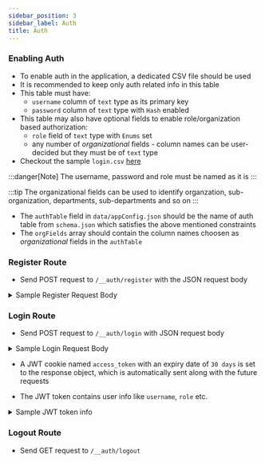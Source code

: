 ```yaml
---
sidebar_position: 3
sidebar_label: Auth
title: Auth
---
```


### Enabling Auth

- To enable auth in the application, a dedicated CSV file should be used
- It is recommended to keep only auth related info in this table
- This table must have:
  - `username` column of `text` type as its primary key
  - `password` column of `text` type with `Hash` enabled
- This table may also have optional fields to enable role/organization based authorization:
  - `role` field of `text` type with `Enums` set
  - any number of _organizational_ fields - column names can be user-decided but they must be of `text` type
- Checkout the sample `login.csv` [here](https://github.com/mainlycricket/CSV_App/blob/main/data/login.csv)

:::danger[Note]
The username, password and role must be named as it is
:::

:::tip
The organizational fields can be used to identify organzation, sub-organization, departments, sub-departments and so on
:::

- The `authTable` field in `data/appConfig.json` should be the name of auth table from `schema.json` which satisfies the above mentioned constraints
- The `orgFields` array should contain the column names choosen as _organizational_ fields in the `authTable`

### Register Route

- Send POST request to `/__auth/register` with the JSON request body

<details>
  <summary>Sample Register Request Body</summary>

```json
{
  "username": "john_doe",
  "password": "secret",
  "role": "hod",
  "college_id": "college_1",
  "course_id": "course_1",
  "branch_id": "branch_1"
}
```

</details>

### Login Route

- Send POST request to `/__auth/login` with JSON request body

<details>
  <summary>Sample Login Request Body</summary>

```json
{
  "username": "john_doe",
  "password": "secret"
}
```

</details>

- A JWT cookie named `access_token` with an expiry date of `30 days` is set to the response object, which is automatically sent along with the future requests

- The JWT token contains user info like `username`, `role` etc.

<details>
  <summary>Sample JWT token info</summary>

```json
{
  "username": "john_doe",
  "role": "hod",
  "college_id": "college_1",
  "course_id": "course_1",
  "branch_id": "branch_1"
}
```

</details>

### Logout Route

- Send GET request to `/__auth/logout`
